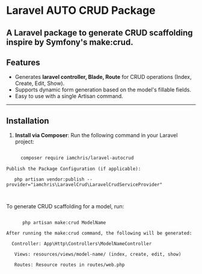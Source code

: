 # Laravel AUTO CRUD Package

A Laravel package to generate CRUD scaffolding inspire by Symfony's make:crud.
---
## Features

- Generates **laravel  controller, Blade, Route** for CRUD operations (Index, Create, Edit, Show).
- Supports dynamic form generation based on the model's fillable fields.
- Easy to use with a single Artisan command.
---  

## Installation

1. **Install via Composer**:
   Run the following command in your Laravel project:
   ```bash

     composer require iamchris/laravel-autocrud

  ```
  Publish the Package Configuration (if applicable):

     php artisan vendor:publish --provider="iamchris\LaravelCrud\LaravelCrudServiceProvider"

 

```
To generate CRUD scaffolding for a model, run:
```

      php artisan make:crud ModelName

   ```
    After running the make:crud command, the following will be generated:

      Controller: App\Http\Controllers\ModelNameController

       Views: resources/views/model-name/ (index, create, edit, show)

       Routes: Resource routes in routes/web.php
